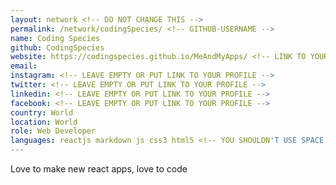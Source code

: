 ```yaml
---
layout: network <!-- DO NOT CHANGE THIS -->
permalink: /network/codingSpecies/ <!-- GITHUB-USERNAME -->
name: Coding Species
github: CodingSpecies
website: https://codingspecies.github.io/MeAndMyApps/ <!-- LINK TO YOUR WEBSITE -->
email: 
instagram: <!-- LEAVE EMPTY OR PUT LINK TO YOUR PROFILE -->
twitter: <!-- LEAVE EMPTY OR PUT LINK TO YOUR PROFILE -->
linkedin: <!-- LEAVE EMPTY OR PUT LINK TO YOUR PROFILE -->
facebook: <!-- LEAVE EMPTY OR PUT LINK TO YOUR PROFILE -->
country: World
location: World
role: Web Developer
languages: reactjs markdown js css3 html5 <!-- YOU SHOULDN'T USE SPACE IN THE NAME OF THE PROGRAMMING LANGUAGE -->
---
```

Love to make new react apps, love to code
